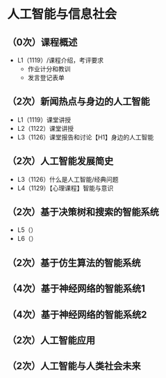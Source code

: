 # 人工智能与信息社会
## （0次）课程概述
 - L1（1119）/课程介绍，考评要求
   - 作业计分和教训
   - 发言登记表单
## （2次）新闻热点与身边的人工智能
 - L1（1119）课堂讲授
 - L2（1122）课堂讲授
 - L3（1126）课堂报告和讨论【H1】身边的人工智能

## （2次）人工智能发展简史
 - L3（1126）什么是人工智能/经典问题
 - L4（1129）【心理课程】智能与意识

## （2次）基于决策树和搜索的智能系统
 - L5（）
 - L6（）
## （2次）基于仿生算法的智能系统

## （4次）基于神经网络的智能系统1

## （4次）基于神经网络的智能系统2

## （2次）人工智能应用

## （2次）人工智能与人类社会未来